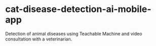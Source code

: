 # cat-disease-detection-ai-mobile-app
 Detection of animal diseases using Teachable Machine and video consultation with a veterinarian.
